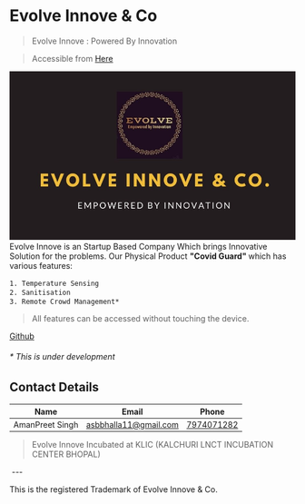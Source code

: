 # Evolve Innove & Co
> Evolve Innove : Powered By Innovation 

> Accessible from [Here]( https://evolveinnove.github.io "Evolve Innove Website" )


<img src="./assets/img/about.jpg" class="h-auto w-100 shadow-lg rounded" >          
<br>
Evolve Innove is an Startup Based Company Which brings Innovative Solution for the problems.
Our Physical Product <strong> "Covid Guard" </strong>
which has various features:

    1. Temperature Sensing 
    2. Sanitisation 
    3. Remote Crowd Management*

> All features can be accessed without touching the device. 


[Github](https://www.github.com/evolveinnove "Github Evolve Innove") <br>
###### _* This is under development_ <br>

## Contact Details 
  
|Name|Email|Phone|     
|----|-----|-------|      
|AmanPreet Singh|asbbhalla11@gmail.com|<a href="tel:7974071282">7974071282</a>|

>Evolve Innove Incubated at KLIC (KALCHURI LNCT INCUBATION CENTER BHOPAL)
<img>
---

This is the registered Trademark of Evolve Innove & Co.

